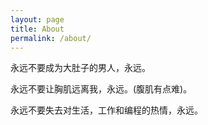 ```yaml
---
layout: page
title: About
permalink: /about/
---
```


永远不要成为大肚子的男人，永远。

永远不要让胸肌远离我，永远。(腹肌有点难)。

永远不要失去对生活，工作和编程的热情，永远。